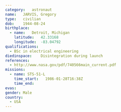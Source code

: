 ```yaml
---
category:	astronaut
name:	JARVIS, Gregory
type:	civilian
dob:	1944-08-24
birthplace:
  - name:	Detroit, Michigan
    latitude:	42.33168
    longitude:	-83.04792
qualifications:
  - BSc in electrical engineering
diedinspace:	Disintegration during launch
references:
  - http://www.nasa.gov/pdf/740566main_current.pdf
missions:
  - name: STS-51-L
    time_start:   1986-01-28T16:38Z
    time_end:     
evas:
gender:	Male
country:
  - USA
---
```

